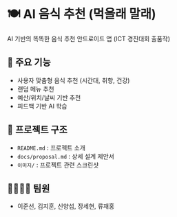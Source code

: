 # 🍽️ AI 음식 추천 (먹을래 말래)

AI 기반의 똑똑한 음식 추천 안드로이드 앱 (ICT 경진대회 출품작)

## 📱 주요 기능
- 사용자 맞춤형 음식 추천 (시간대, 취향, 건강)
- 랜덤 메뉴 추천
- 예산/위치/날씨 기반 추천
- 피드백 기반 AI 학습

## 📂 프로젝트 구조
- `README.md` : 프로젝트 소개
- `docs/proposal.md` : 상세 설계 제안서
- `이미지/` : 프로젝트 관련 스크린샷

## 👨‍👩‍👦‍👦 팀원
- 이준선, 김지훈, 신양섭, 장세현, 류재홍
